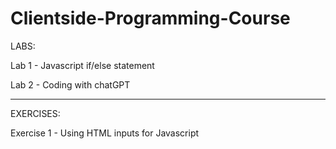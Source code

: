 # Clientside-Programming-Course

LABS:

Lab 1 - Javascript if/else statement

Lab 2 - Coding with chatGPT

_______________________________________________
EXERCISES:

Exercise 1 - Using HTML inputs for Javascript 
